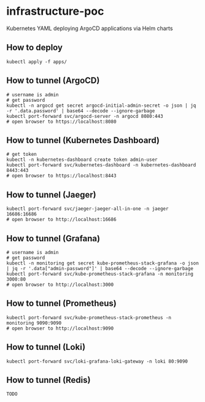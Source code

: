# infrastructure-poc
Kubernetes YAML deploying ArgoCD applications via Helm charts

## How to deploy

```shell
kubectl apply -f apps/
```

## How to tunnel (ArgoCD)

```shell
# username is admin
# get password
kubectl -n argocd get secret argocd-initial-admin-secret -o json | jq -r '.data.password' | base64 --decode --ignore-garbage
kubectl port-forward svc/argocd-server -n argocd 8080:443
# open browser to https://localhost:8080
```

## How to tunnel (Kubernetes Dashboard)

```shell
# get token
kubectl -n kubernetes-dashboard create token admin-user
kubectl port-forward svc/kubernetes-dashboard -n kubernetes-dashboard 8443:443
# open browser to https://localhost:8443
```

## How to tunnel (Jaeger)

```shell
kubectl port-forward svc/jaeger-jaeger-all-in-one -n jaeger 16686:16686
# open browser to http://localhost:16686
```

## How to tunnel (Grafana)

```shell
# username is admin
# get password
kubectl -n monitoring get secret kube-prometheus-stack-grafana -o json | jq -r '.data["admin-password"]' | base64 --decode --ignore-garbage
kubectl port-forward svc/kube-prometheus-stack-grafana -n monitoring 3000:80
# open browser to http://localhost:3000
```

## How to tunnel (Prometheus)

```shell
kubectl port-forward svc/kube-prometheus-stack-prometheus -n monitoring 9090:9090
# open browser to http://localhost:9090
```

## How to tunnel (Loki)

```shell
kubectl port-forward svc/loki-grafana-loki-gateway -n loki 80:9090
```

## How to tunnel (Redis)

```shell
TODO
```
